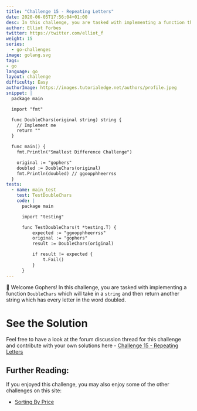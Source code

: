 ```yaml
---
title: "Challenge 15 - Repeating Letters"
date: 2020-06-05T17:56:04+01:00
desc: In this challenge, you are tasked with implementing a function that takes in a string and then duplicates the characters twice within the string. 
author: Elliot Forbes
twitter: https://twitter.com/elliot_f
weight: 15
series: 
  - go-challenges
image: golang.svg 
tags:
- go
language: go
layout: challenge
difficulty: Easy
authorImage: https://images.tutorialedge.net/authors/profile.jpeg
snippet: |
  package main

  import "fmt"

  func DoubleChars(original string) string {
    // Implement me
    return ""
  }

  func main() {
    fmt.Println("Smallest Difference Challenge")

    original := "gophers"
    doubled := DoubleChars(original)
    fmt.Println(doubled) // ggoopphheerrss
  }
tests:
  - name: main_test
    test: TestDoubleChars
    code: |
      package main

      import "testing"

      func TestDoubleChars(t *testing.T) {
          expected := "ggoopphheerrss"
          original := "gophers"
          result := DoubleChars(original)

          if result != expected {
              t.Fail()
          }
      }
---
```


👋 Welcome Gophers! In this challenge, you are tasked with implementing a function `DoubleChars` which will take in a `string` and then return another string which has every letter in the word doubled.


# See the Solution

Feel free to have a look at the forum discussion thread for this challenge and contribute with your own solutions here - [Challenge 15 - Repeating Letters](https://discuss.tutorialedge.net/t/challenge-15-repeating-letters/36) 

## Further Reading:

If you enjoyed this challenge, you may also enjoy some of the other challenges on this site:

* [Sorting By Price](/challenges/go/sort-by-price/)